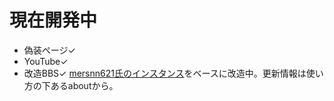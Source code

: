 # 現在開発中  

- 偽装ページ✓  
- YouTube✓
- 改造BBS✓
[mersnn621氏のインスタンス](https://github.com/mersnn621/yuki-bbs)をベースに改造中。更新情報は使い方の下あるaboutから。  
